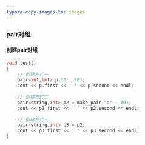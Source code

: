 ```yaml
---
typora-copy-images-to: images
---
```






### pair对组



#### 创建pair对组



```c++
void test()
{
	// 创建方式一 
	pair<int,int> p(10 , 20);
	cout << p.first << ' ' << p.second << endl;
	
	// 创建方式二
	pair<string,int> p2 = make_pair("a" , 10);
	cout << p2.first << ' ' << p2.second << endl;
	
	// 创建方式三
	pair<string,int> p3 = p2;
	cout << p3.first << ' ' << p3.second << endl; 
}
```





